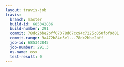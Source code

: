 ```yaml
---
layout: travis-job
travis:
  branch: master
  build-id: 685342836
  build-number: 291
  commit: 78dc2bbe2bff07378d67cc94c7225c850fbf9d81
  commit-range: 9a472b84c5e1...78dc2bbe2bff
  job-id: 685342845
  job-number: 291.3
  os-name: osx
  test-result: 0
---
```

